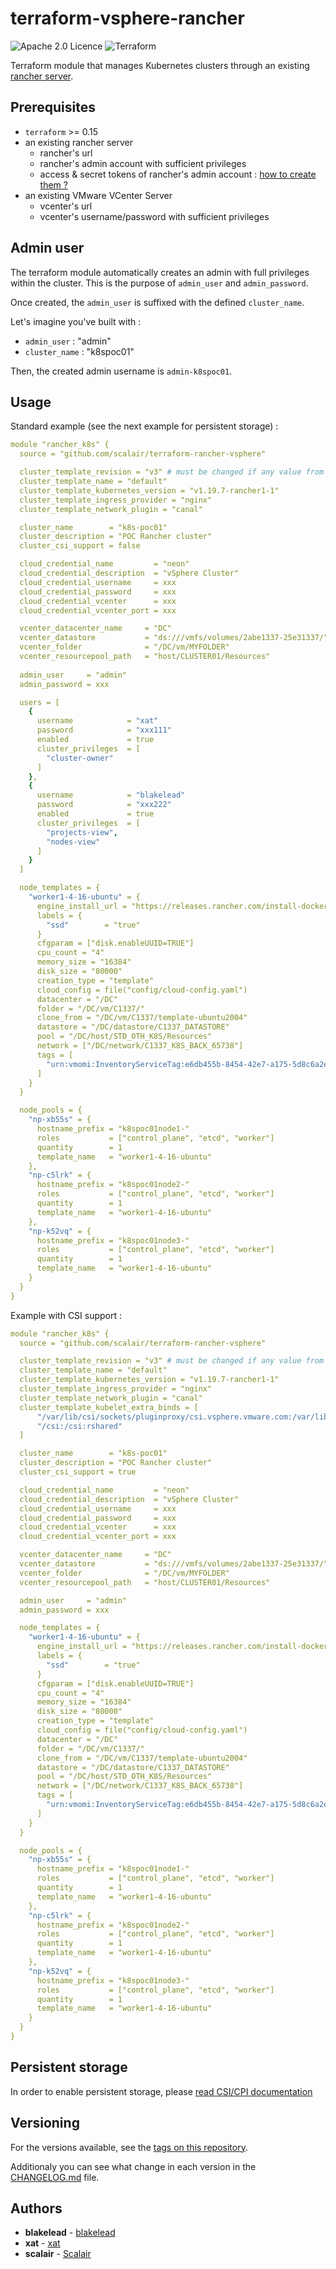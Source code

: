 # terraform-vsphere-rancher

![Apache 2.0 Licence](https://img.shields.io/hexpm/l/plug.svg) ![Terraform](https://img.shields.io/badge/terraform->=0.15-green.svg)

Terraform module that manages Kubernetes clusters through an existing [rancher server](https://rancher.com/docs/rancher/v2.5/en/).

## Prerequisites

- `terraform` >= 0.15
- an existing rancher server
  - rancher's url
  - rancher's admin account with sufficient privileges
  - access & secret tokens of rancher's admin account : [how to create them ?](docs/create_access_and_secret_tokens.md)
- an existing VMware VCenter Server
  - vcenter's url
  - vcenter's username/password with sufficient privileges

## Admin user

The terraform module automatically creates an admin with full privileges within the cluster. This is the purpose of `admin_user` and `admin_password`.

Once created, the `admin_user` is suffixed with the defined `cluster_name`.

Let's imagine you've built with :

- `admin_user` : "admin"
- `cluster_name` : "k8spoc01"

Then, the created admin username is `admin-k8spoc01`.

## Usage

Standard example (see the next example for persistent storage) :

```yaml
module "rancher_k8s" {
  source = "github.com/scalair/terraform-rancher-vsphere"

  cluster_template_revision = "v3" # must be changed if any value from the template object is changed
  cluster_template_name = "default"
  cluster_template_kubernetes_version = "v1.19.7-rancher1-1"
  cluster_template_ingress_provider = "nginx"
  cluster_template_network_plugin = "canal"

  cluster_name        = "k8s-poc01"
  cluster_description = "POC Rancher cluster"
  cluster_csi_support = false

  cloud_credential_name         = "neon"
  cloud_credential_description  = "vSphere Cluster"
  cloud_credential_username     = xxx
  cloud_credential_password     = xxx
  cloud_credential_vcenter      = xxx
  cloud_credential_vcenter_port = xxx

  vcenter_datacenter_name     = "DC"
  vcenter_datastore           = "ds:///vmfs/volumes/2abe1337-25e31337/"
  vcenter_folder              = "/DC/vm/MYFOLDER"
  vcenter_resourcepool_path   = "host/CLUSTER01/Resources"
  
  admin_user     = "admin"
  admin_password = xxx

  users = [
    {
      username            = "xat"
      password            = "xxx111"
      enabled             = true
      cluster_privileges  = [
        "cluster-owner"
      ]
    },
    {
      username            = "blakelead"
      password            = "xxx222"
      enabled             = true
      cluster_privileges  = [
        "projects-view",
        "nodes-view"
      ]
    }
  ]

  node_templates = {
    "worker1-4-16-ubuntu" = {
      engine_install_url = "https://releases.rancher.com/install-docker/19.03.sh"
      labels = {
        "ssd"        = "true"
      }
      cfgparam = ["disk.enableUUID=TRUE"]
      cpu_count = "4"
      memory_size = "16384"
      disk_size = "80000"
      creation_type = "template"
      cloud_config = file("config/cloud-config.yaml")
      datacenter = "/DC"
      folder = "/DC/vm/C1337/"
      clone_from = "/DC/vm/C1337/template-ubuntu2004"
      datastore = "/DC/datastore/C1337_DATASTORE"
      pool = "/DC/host/STD_OTH_K8S/Resources"
      network = ["/DC/network/C1337_K8S_BACK_65738"]
      tags = [
        "urn:vmomi:InventoryServiceTag:e6db455b-8454-42e7-a175-5d8c6a2e537d:GLOBAL"
      ]
    }
  }

  node_pools = {
    "np-xb55s" = {
      hostname_prefix = "k8spoc01node1-"
      roles           = ["control_plane", "etcd", "worker"]
      quantity        = 1
      template_name   = "worker1-4-16-ubuntu"
    },
    "np-c5lrk" = {
      hostname_prefix = "k8spoc01node2-"
      roles           = ["control_plane", "etcd", "worker"]
      quantity        = 1
      template_name   = "worker1-4-16-ubuntu"
    },
    "np-k52vq" = {
      hostname_prefix = "k8spoc01node3-"
      roles           = ["control_plane", "etcd", "worker"]
      quantity        = 1
      template_name   = "worker1-4-16-ubuntu"
    }
  }
}
```

Example with CSI support :

```yaml
module "rancher_k8s" {
  source = "github.com/scalair/terraform-rancher-vsphere"

  cluster_template_revision = "v3" # must be changed if any value from the template object is changed
  cluster_template_name = "default"
  cluster_template_kubernetes_version = "v1.19.7-rancher1-1"
  cluster_template_ingress_provider = "nginx"
  cluster_template_network_plugin = "canal"
  cluster_template_kubelet_extra_binds = [
      "/var/lib/csi/sockets/pluginproxy/csi.vsphere.vmware.com:/var/lib/csi/sockets/pluginproxy/csi.vsphere.vmware.com:rshared",
      "/csi:/csi:rshared"
  ]

  cluster_name        = "k8s-poc01"
  cluster_description = "POC Rancher cluster"
  cluster_csi_support = true

  cloud_credential_name         = "neon"
  cloud_credential_description  = "vSphere Cluster"
  cloud_credential_username     = xxx
  cloud_credential_password     = xxx
  cloud_credential_vcenter      = xxx
  cloud_credential_vcenter_port = xxx

  vcenter_datacenter_name     = "DC"
  vcenter_datastore           = "ds:///vmfs/volumes/2abe1337-25e31337/"
  vcenter_folder              = "/DC/vm/MYFOLDER"
  vcenter_resourcepool_path   = "host/CLUSTER01/Resources"

  admin_user     = "admin"
  admin_password = xxx

  node_templates = {
    "worker1-4-16-ubuntu" = {
      engine_install_url = "https://releases.rancher.com/install-docker/19.03.sh"
      labels = {
        "ssd"        = "true"
      }
      cfgparam = ["disk.enableUUID=TRUE"]
      cpu_count = "4"
      memory_size = "16384"
      disk_size = "80000"
      creation_type = "template"
      cloud_config = file("config/cloud-config.yaml")
      datacenter = "/DC"
      folder = "/DC/vm/C1337/"
      clone_from = "/DC/vm/C1337/template-ubuntu2004"
      datastore = "/DC/datastore/C1337_DATASTORE"
      pool = "/DC/host/STD_OTH_K8S/Resources"
      network = ["/DC/network/C1337_K8S_BACK_65738"]
      tags = [
        "urn:vmomi:InventoryServiceTag:e6db455b-8454-42e7-a175-5d8c6a2e537d:GLOBAL"
      ]
    }
  }

  node_pools = {
    "np-xb55s" = {
      hostname_prefix = "k8spoc01node1-"
      roles           = ["control_plane", "etcd", "worker"]
      quantity        = 1
      template_name   = "worker1-4-16-ubuntu"
    },
    "np-c5lrk" = {
      hostname_prefix = "k8spoc01node2-"
      roles           = ["control_plane", "etcd", "worker"]
      quantity        = 1
      template_name   = "worker1-4-16-ubuntu"
    },
    "np-k52vq" = {
      hostname_prefix = "k8spoc01node3-"
      roles           = ["control_plane", "etcd", "worker"]
      quantity        = 1
      template_name   = "worker1-4-16-ubuntu"
    }
  }
}
```

## Persistent storage

In order to enable persistent storage, please [read CSI/CPI documentation](docs/csi/persistent_storage_with_csi_driver.md)

## Versioning

For the versions available, see the [tags on this repository](https://github.com/scalair/terraform-rancher-vsphere/tags).

Additionaly you can see what change in each version in the [CHANGELOG.md](CHANGELOG.md) file.

## Authors

- **blakelead** - [blakelead](https://github.com/blakelead)
- **xat** - [xat](https://github.com/Xat59)
- **scalair** - [Scalair](https://github.com/scalair)
